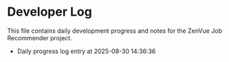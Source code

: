 # Developer Log

This file contains daily development progress and notes for the ZenVue Job Recommender project.
- Daily progress log entry at 2025-08-30 14:36:36
